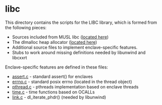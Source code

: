 libc
====

This directory contains the scripts for the LIBC library, which is formed
from the following pieces:

- Sources included from MUSL libc ([located here](../3rdparty/musl))
- The dlmalloc heap allocator ([located here](../3rdparty/dlmalloc))
- Additional source files to implement enclave-specific features.
- Stubs to work around missing definitions needed by libunwind and libcxxrt

Enclave-specific features are defined in these files:

- [assert.c](assert.c) - standard assert() for enclaves
- [errno.c](errno.c) - standard posix errno (located in the thread object)
- [pthread.c](pthread.c)  - pthreads implementation based on enclave threads
- [time.c](time.c) - time functions based on OCALLs
- [link.c](link.c)  - dl_iterate_phdr() (needed by libunwind)

